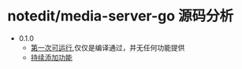 # notedit/media-server-go 源码分析

- 0.1.0
  - [第一次可运行](/media-server-go/v0.1.0-001.md),仅仅是编译通过，并无任何功能提供
  - [持续添加功能](/media-server-go/v0.1.0-002.md)
